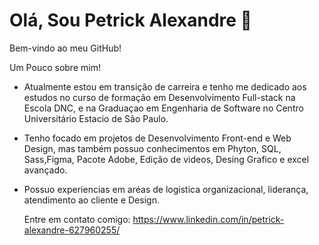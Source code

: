 <h1>Olá, Sou Petrick Alexandre 👋 </h1>

Bem-vindo ao meu GitHub!

Um Pouco sobre mim!

* Atualmente estou em transição de carreira e tenho me dedicado aos estudos no curso de formação
  em Desenvolvimento Full-stack na Escola DNC, e na Graduaçao em Engenharia de Software no Centro
  Universitário Estacio de São Paulo.

* Tenho focado em projetos de Desenvolvimento Front-end e Web Design, mas também possuo conhecimentos
  em Phyton, SQL, Sass,Figma, Pacote Adobe, Edição de videos, Desing Grafico e excel avançado.

* Possuo experiencias em aréas de logistica organizacional, liderança, atendimento ao cliente e Design.

  Entre em contato comigo: https://www.linkedin.com/in/petrick-alexandre-627960255/
